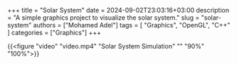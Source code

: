 +++
title = "Solar System"
date = 2024-09-02T23:03:16+03:00
description = "A simple graphics project to visualize the solar system."
slug = "solar-system"
authors = ["Mohamed Adel"]
tags = [
    "Graphics",
    "OpenGL",
    "C++"
]
categories = ["Graphics"]
+++

{{<figure "video" "video.mp4" "Solar System Simulation" "" "90%" "100%">}}